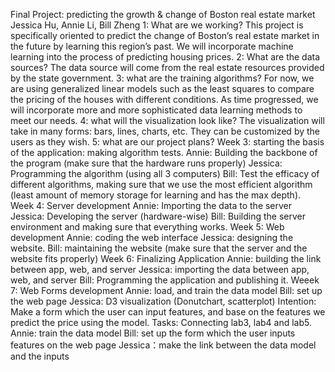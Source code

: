 Final Project: predicting the growth & change of Boston real estate market
Jessica Hu, Annie Li, Bill Zheng
1: What are we working?
This project is specifically oriented to predict the change of Boston’s real estate market in the future by learning this region’s past. We will incorporate machine learning into the process of predicting housing prices.
2: What are the data sources?
The data source will come from the real estate resources provided by the state government.
3: what are the training algorithms?
For now, we are using generalized linear models such as the least squares to compare the pricing of the houses with different conditions. As time progressed, we will incorporate more and more sophisticated data learning methods to meet our needs.
4: what will the visualization look like?
The visualization will take in many forms: bars, lines, charts, etc. They can be customized by the users as they wish.
5: what are our project plans?
Week 3: starting the basis of the application: making algorithm tests.
Annie: Building the backbone of the program (make sure that the hardware runs properly) Jessica: Programming the algorithm (using all 3 computers)
Bill: Test the efficacy of different algorithms, making sure that we use the most efficient algorithm (least amount of memory storage for learning and has the max depth).
Week 4: Server development
Annie: Importing the data to the server
Jessica: Developing the server (hardware-wise)
Bill: Building the server environment and making sure that everything works.
Week 5: Web development
Annie: coding the web interface
Jessica: designing the website.
Bill: maintaining the website (make sure that the server and the website fits properly) 
Week 6: Finalizing Application
Annie: building the link between app, web, and server
Jessica: importing the data between app, web, and server
Bill: Programming the application and publishing it.
Weeek 7: Web Forms development
Annie: load, and train the data model
Bill: set up the web page
Jessica: D3 visualization (Donutchart, scatterplot)
Intention:
Make a form which the user can input features, and base on the features we predict the price using the model.
Tasks: Connecting lab3, lab4 and lab5. 
Annie: train the data model
Bill: set up the form which the user inputs features on the web page
Jessica：make the link between the data model and the inputs